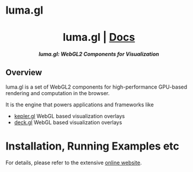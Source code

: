 # luma.gl

<h1 align="center">luma.gl | <a href="https://luma.gl">Docs</a></h1>

<h5 align="center">luma.gl: WebGL2 Components for  Visualization</h5>


## Overview

luma.gl is a set of WebGL2 components for high-performance GPU-based rendering and computation in the browser.

It is the engine that powers applications and frameworks like

* [kepler.gl](https://github.com/keplergl/kepler.gl) WebGL based visualization overlays
* [deck.gl](https://github.com/visgl/deck.gl) WebGL based visualization overlays


# Installation, Running Examples etc

For details, please refer to the extensive [online website](https://luma.gl).
